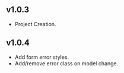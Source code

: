 ## v1.0.3
* Project Creation.

## v1.0.4
* Add form error styles.
* Add/remove error class on model change.
